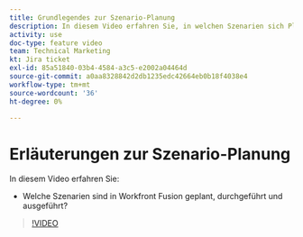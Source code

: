 ```yaml
---
title: Grundlegendes zur Szenario-Planung
description: In diesem Video erfahren Sie, in welchen Szenarien sich Planung, Zyklen und Ausführungen befinden [!DNL Adobe Workfront Fusion].
activity: use
doc-type: feature video
team: Technical Marketing
kt: Jira ticket
exl-id: 85a51840-03b4-4584-a3c5-e2002a04464d
source-git-commit: a0aa8328842d2db1235edc42664eb0b18f4038e4
workflow-type: tm+mt
source-wordcount: '36'
ht-degree: 0%

---
```


# Erläuterungen zur Szenario-Planung

In diesem Video erfahren Sie:

* Welche Szenarien sind in Workfront Fusion geplant, durchgeführt und ausgeführt?

>[!VIDEO](https://video.tv.adobe.com/v/335284/?quality=12)
